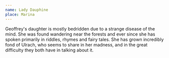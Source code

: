 ```yaml
---
name: Lady Dauphine
place: Marina
---
```

Geoffrey's daughter is mostly bedridden due to a strange disease of the mind. She was found wandering near the forests and ever since she has spoken primarily in riddles, rhymes and fairy tales. She has grown incredibly fond of Ulrach, who seems to share in her madness, and in the great difficulty they both have in talking about it. 